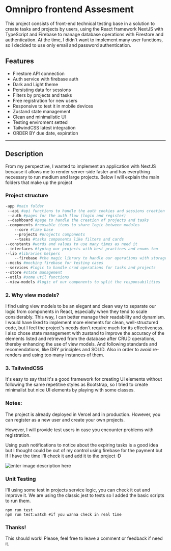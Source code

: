 # Omnipro frontend Assesment

This project consists of front-end technical testing base in a solution to create tasks and projects by users, using the React framework NextJS with TypeScript and Firebase to manage database operations with Firestore and authentication. At the time, I didn't want to implement many user functions, so I decided to use only email and password authentication.

## Features

- Firestore API connection
- Auth service with firebase auth
- Dark and Light theme
- Persisting data for sessions
- Filters by projects and tasks
- Free registration for new users
- Responsive to test it in mobile devices
- Zustand state management
- Clean and minimalistic UI
- Testing enviroment setted
- TailwindCSS latest integration
- ORDER BY due date, expiration

---

## Description

From my perspective, I wanted to implement an application with NextJS because it allows me to render server-side faster and has everything necessary to run medium and large projects. Below I will explain the main folders that make up the project

### Project structure

```bash
-app #main folder
 --api #api functions to handle the auth cookies and sessions creation
 --auth #pages for the auth flow (login and register)
 --dashboard #page to handle the creation of projects and tasks
--components #reusable items to share logic between modules
	--core #like base
	--projects #projects components
	--tasks #tasks components like filters and cards
--constants #words and values to use many times as need it
--interfaces #typing our projects with best practices and enums too
--lib #libraries helpers
	--firebase #the magic library to handle our operations with storage and auth
--mocks #mocking firebase for testing cases
--services #logic to handle crud operations for tasks and projects
--store #state management
--utils #some util functions
--view-models #logic of our components to split the responsabilities
```

### 2. Why view models?

I find using view models to be an elegant and clean way to separate our logic from components in React, especially when they tend to scale considerably.
This way, I can better manage their readability and dynamism. I would have liked to implement more elements for clean, well-structured code, but I feel the project's needs don't require much for its effectiveness.
I also chose state management with zustand to improve the accuracy of the elements listed and retrieved from the database after CRUD operations, thereby enhancing the use of view models. And following standards and recomendations, like DRY principles and SOLID.
Also in order to avoid re-renders and using too many instances of them.

### 3. TailwindCSS

It's easy to say that it's a good framework for creating UI elements without following the same repetitive styles as Bootstrap, so I tried to create minimalist but nice UI elements by playing with some classes.

### Notes:

The project is already deployed in Vercel and in production. However, you can register as a new user and create your own projects.

However, I will provide test users in case you encounter problems with registration.

Using push notifications to notice about the expiring tasks is a good idea but I thought could be out of my control using firebase for the payment but If I have the time I'll check it and add it to the project :D

![enter image description here](https://i.imgur.com/8dW8R7Y.png)

### Unit Testing

I'll using some test in projects service logic, you can check it out and improve it.
We are using the classic jest to tests so I added the basic scripts to run them.

```
npm run test
npm run test:watch #if you wanna check in real time
```

### Thanks!

This should work!
Please, feel free to leave a comment or feedback if need it.
